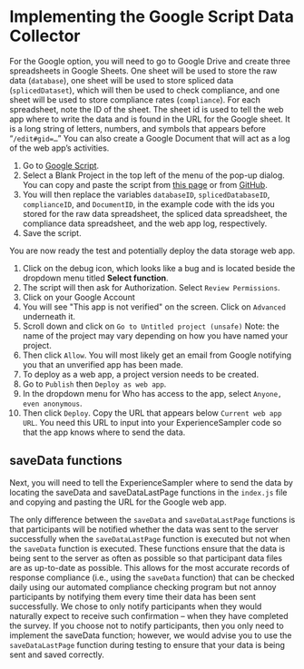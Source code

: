 # Implementing the Google Script Data Collector

For the Google option, you will need to go to Google Drive and create three spreadsheets in Google Sheets. 
One sheet will be used to store the raw data (`database`), one sheet will be used to store spliced data (`splicedDataset`), 
which will then be used to check compliance, and one sheet will be used to store compliance rates (`compliance`). For each 
spreadsheet, note the ID of the sheet. The sheet id is used to tell the web app where to write the data and is found in 
the URL for the Google sheet. It is a long string of letters, numbers, and symbols that appears before “`/edit#gid=…`” 
You can also create a Google Document that will act as a log of the web app’s activities. 

1. Go to [Google Script](http://www.google.com/script/start/). 
2. Select a Blank Project in the top left of the menu of the pop-up dialog. You can copy and paste the script from [this page](https://script.google.com/d/1P5dCtwPQxsXYFcN68sE8egkfyhKs0WDcXqFDXm3jactwxvbUXP8sLJlR/edit?usp=sharing) 
or from [GitHub](https://github.com/sabrinathai/ExperienceSampler/blob/master/Google-Script-Data-Collector/DataCollector.gs). 
3. You will then replace the variables `databaseID`, `splicedDatabaseID`, `complianceID`, and `DocumentID`, in the example code with the ids you stored for the raw data spreadsheet, the spliced data spreadsheet, the compliance data spreadsheet, and the web app log, 
respectively. 
4. Save the script. 

You are now ready the test and potentially deploy the data storage web app. 

1.  Click on the debug icon, which looks like a bug and is located beside the dropdown menu titled **Select function**. 
2.  The script will then ask for Authorization. Select `Review Permissions`.
3.  Click on your Google Account
4.  You will see "This app is not verified" on the screen. Click on `Advanced` underneath it. 
5.  Scroll down and click on `Go to Untitled project (unsafe)` Note: the name of the project may vary depending on how you have named your project. 
6.  Then click `Allow`. You will most likely get an email from Google notifying you that an unverified app has been made. 
7.  To deploy as a web app, a project version needs to be created. 
8.  Go to `Publish` then `Deploy as web app`. 
9.  In the dropdown menu for Who has access to the app, select `Anyone, even anonymous`. 
10.  Then click `Deploy`. Copy the URL that appears below `Current web app URL`. You need this URL to input into your ExperienceSampler 
code so that the app knows where to send the data. 

## saveData functions
Next, you will need to tell the ExperienceSampler where to send the data by locating the saveData 
and saveDataLastPage functions in the `index.js` file and copying and pasting the URL for the Google web app.  

The only difference between the `saveData` and `saveDataLastPage` functions is that participants will be notified whether the data was 
sent to the server successfully when the `saveDataLastPage` function is executed but not when the `saveData` function is executed. These 
functions ensure that the data is being sent to the server as often as possible so that participant data files are as up-to-date as 
possible. This allows for the most accurate records of response compliance (i.e., using the `saveData` function) that can be checked 
daily using our automated compliance checking program but not annoy participants by notifying them every time their data has been 
sent successfully. We chose to only notify participants when they would naturally expect to receive such confirmation – when they 
have completed the survey. If you choose not to notify participants, then you only need to implement the saveData function; however, 
we would advise you to use the `saveDataLastPage` function during testing to ensure that your data is being sent and saved correctly. 
